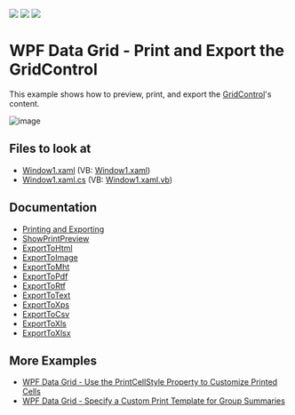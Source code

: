 <!-- default badges list -->
![](https://img.shields.io/endpoint?url=https://codecentral.devexpress.com/api/v1/VersionRange/128652285/22.2.2%2B)
[![](https://img.shields.io/badge/Open_in_DevExpress_Support_Center-FF7200?style=flat-square&logo=DevExpress&logoColor=white)](https://supportcenter.devexpress.com/ticket/details/E1669)
[![](https://img.shields.io/badge/📖_How_to_use_DevExpress_Examples-e9f6fc?style=flat-square)](https://docs.devexpress.com/GeneralInformation/403183)
<!-- default badges end -->
# WPF Data Grid - Print and Export the GridControl

This example shows how to preview, print, and export the [GridControl](https://docs.devexpress.com/WPF/DevExpress.Xpf.Grid.GridControl)'s content.

![image](https://user-images.githubusercontent.com/65009440/172605584-84040ee3-dc36-4496-9126-120f7f9287d9.png)

<!-- default file list -->

## Files to look at

* [Window1.xaml](./CS/Window1.xaml) (VB: [Window1.xaml](./VB/Window1.xaml))
* [Window1.xaml.cs](./CS/Window1.xaml.cs) (VB: [Window1.xaml.vb](./VB/Window1.xaml.vb))

<!-- default file list end -->

## Documentation

* [Printing and Exporting](https://docs.devexpress.com/WPF/117296/controls-and-libraries/data-grid/printing-and-exporting)
* [ShowPrintPreview](https://docs.devexpress.com/WPF/DevExpress.Xpf.Grid.DataViewBase.ShowPrintPreview(System.Windows.FrameworkElement))
* [ExportToHtml](https://docs.devexpress.com/WPF/DevExpress.Xpf.Grid.DataViewBase.ExportToHtml(System.String))
* [ExportToImage](https://docs.devexpress.com/WPF/DevExpress.Xpf.Grid.DataViewBase.ExportToImage(System.String))
* [ExportToMht](https://docs.devexpress.com/WPF/DevExpress.Xpf.Grid.DataViewBase.ExportToMht(System.String))
* [ExportToPdf](https://docs.devexpress.com/WPF/DevExpress.Xpf.Grid.DataViewBase.ExportToPdf(System.String))
* [ExportToRtf](https://docs.devexpress.com/WPF/DevExpress.Xpf.Grid.DataViewBase.ExportToRtf(System.String))
* [ExportToText](https://docs.devexpress.com/WPF/DevExpress.Xpf.Grid.DataViewBase.ExportToText(System.String))
* [ExportToXps](https://docs.devexpress.com/WPF/DevExpress.Xpf.Grid.DataViewBase.ExportToXps(System.String))
* [ExportToCsv](https://docs.devexpress.com/WPF/DevExpress.Xpf.Grid.TableView.ExportToCsv(System.String))
* [ExportToXls](https://docs.devexpress.com/WPF/DevExpress.Xpf.Grid.TableView.ExportToXls(System.String))
* [ExportToXlsx](https://docs.devexpress.com/WPF/DevExpress.Xpf.Grid.TableView.ExportToXlsx(System.String))

## More Examples

* [WPF Data Grid - Use the PrintCellStyle Property to Customize Printed Cells](https://github.com/DevExpress-Examples/how-to-use-the-printcellstyle-property-to-customize-cells-printing-appearance-e3227)
* [WPF Data Grid - Specify a Custom Print Template for Group Summaries](https://github.com/DevExpress-Examples/how-to-provide-a-custom-print-template-for-group-summaries-e2032)
